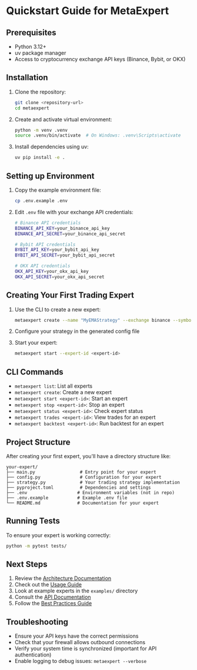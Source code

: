 # Quickstart Guide for MetaExpert

## Prerequisites

- Python 3.12+
- uv package manager
- Access to cryptocurrency exchange API keys (Binance, Bybit, or OKX)

## Installation

1. Clone the repository:
   ```bash
   git clone <repository-url>
   cd metaexpert
   ```

2. Create and activate virtual environment:
   ```bash
   python -m venv .venv
   source .venv/bin/activate  # On Windows: .venv\Scripts\activate
   ```

3. Install dependencies using uv:
   ```bash
   uv pip install -e .
   ```

## Setting up Environment

1. Copy the example environment file:
   ```bash
   cp .env.example .env
   ```

2. Edit `.env` file with your exchange API credentials:
   ```bash
   # Binance API credentials
   BINANCE_API_KEY=your_binance_api_key
   BINANCE_API_SECRET=your_binance_api_secret
   
   # Bybit API credentials
   BYBIT_API_KEY=your_bybit_api_key
   BYBIT_API_SECRET=your_bybit_api_secret
   
   # OKX API credentials
   OKX_API_KEY=your_okx_api_key
   OKX_API_SECRET=your_okx_api_secret
   ```

## Creating Your First Trading Expert

1. Use the CLI to create a new expert:
   ```bash
   metaexpert create --name "MyEMAStrategy" --exchange binance --symbol BTCUSDT
   ```

2. Configure your strategy in the generated config file

3. Start your expert:
   ```bash
   metaexpert start --expert-id <expert-id>
   ```

## CLI Commands

- `metaexpert list`: List all experts
- `metaexpert create`: Create a new expert
- `metaexpert start <expert-id>`: Start an expert
- `metaexpert stop <expert-id>`: Stop an expert
- `metaexpert status <expert-id>`: Check expert status
- `metaexpert trades <expert-id>`: View trades for an expert
- `metaexpert backtest <expert-id>`: Run backtest for an expert

## Project Structure

After creating your first expert, you'll have a directory structure like:

```
your-expert/
├── main.py                 # Entry point for your expert
├── config.py               # Configuration for your expert
├── strategy.py             # Your trading strategy implementation
├── pyproject.toml          # Dependencies and settings
├── .env                   # Environment variables (not in repo)
├── .env.example           # Example .env file
└── README.md              # Documentation for your expert
```

## Running Tests

To ensure your expert is working correctly:

```bash
python -m pytest tests/
```

## Next Steps

1. Review the [Architecture Documentation](../docs/architecture.md)
2. Check out the [Usage Guide](../docs/usage.md)
3. Look at example experts in the `examples/` directory
4. Consult the [API Documentation](../docs/api/)
5. Follow the [Best Practices Guide](../docs/guides/best-practices.md)

## Troubleshooting

- Ensure your API keys have the correct permissions
- Check that your firewall allows outbound connections
- Verify your system time is synchronized (important for API authentication)
- Enable logging to debug issues: `metaexpert --verbose`